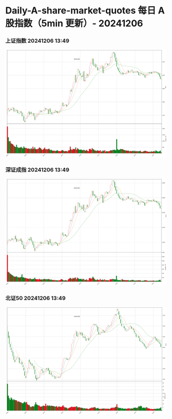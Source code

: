
# Daily-A-share-market-quotes 每日 A 股指数（5min 更新）- 20241206

### 上证指数 20241206 13:49
![](./fig/2024/12/20241206-sh000001.png)

### 深证成指 20241206 13:49
![](./fig/2024/12/20241206-sz399001.png)

### 北证50 20241206 13:49
![](./fig/2024/12/20241206-bj899050.png)

